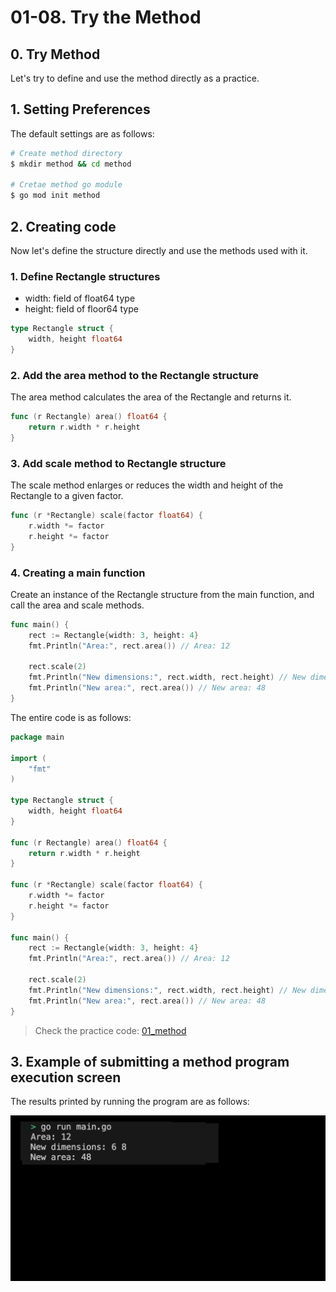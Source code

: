 # 01-08. Try the Method

## 0. Try Method
Let's try to define and use the method directly as a practice.

## 1. Setting Preferences
The default settings are as follows:
```sh
# Create method directory
$ mkdir method && cd method

# Cretae method go module 
$ go mod init method
```

## 2. Creating code
Now let's define the structure directly and use the methods used with it.

### 1. Define Rectangle structures
- width: field of float64 type
- height: field of floor64 type
```go
type Rectangle struct {
    width, height float64
}
```

### 2. Add the area method to the Rectangle structure
The area method calculates the area of the Rectangle and returns it.
```go
func (r Rectangle) area() float64 {
    return r.width * r.height
}
```

### 3. Add scale method to Rectangle structure
The scale method enlarges or reduces the width and height of the Rectangle to a given factor.
```go
func (r *Rectangle) scale(factor float64) {
    r.width *= factor
    r.height *= factor
}
```

### 4. Creating a main function
Create an instance of the Rectangle structure from the main function, and call the area and scale methods.
```go
func main() {
    rect := Rectangle{width: 3, height: 4}
    fmt.Println("Area:", rect.area()) // Area: 12

    rect.scale(2)
    fmt.Println("New dimensions:", rect.width, rect.height) // New dimensions: 6 8
    fmt.Println("New area:", rect.area()) // New area: 48
}
```

The entire code is as follows:
```go
package main

import (
	"fmt"
)

type Rectangle struct {
    width, height float64
}

func (r Rectangle) area() float64 {
    return r.width * r.height
}

func (r *Rectangle) scale(factor float64) {
    r.width *= factor
    r.height *= factor
}

func main() {
    rect := Rectangle{width: 3, height: 4}
    fmt.Println("Area:", rect.area()) // Area: 12

    rect.scale(2)
    fmt.Println("New dimensions:", rect.width, rect.height) // New dimensions: 6 8
    fmt.Println("New area:", rect.area()) // New area: 48
}
```
> Check the practice code: [01_method](../code/01_method/)

## 3. Example of submitting a method program execution screen
The results printed by running the program are as follows:
<div style="text-align: center;">
   <img src="../assets/01_basic_method_result_example.png" alt="01_basic_method_result_example" width="600"/>
</div>



